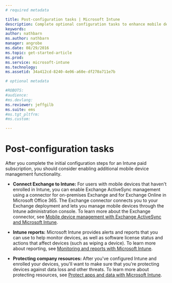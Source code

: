 ```yaml
---
# required metadata

title: Post-configuration tasks | Microsoft Intune
description: Complete optional configuration tasks to enhance mobile device management functionality.
keywords:
author: nathbarnms.author: nathbarn
manager: angrobe
ms.date: 08/29/2016
ms.topic: get-started-article
ms.prod:
ms.service: microsoft-intune
ms.technology:
ms.assetid: 34a412cd-8240-4e06-a60e-df270a711e7b

# optional metadata

#ROBOTS:
#audience:
#ms.devlang:
ms.reviewer: jeffgilb
ms.suite: ems
#ms.tgt_pltfrm:
#ms.custom:

---
```


# Post-configuration tasks
After you complete the initial configuration steps for an Intune  paid subscription, you should consider enabling additional mobile device management functionality.

-   **Connect Exchange to Intune:** For users with mobile devices  that haven't  enrolled in Intune, you can enable Exchange ActiveSync management using a connector for on-premises Exchange and for Exchange Online in  Microsoft Office 365. The Exchange connector connects you to your Exchange deployment and lets you manage mobile devices through the Intune administration console. To learn more about the Exchange connector, see [Mobile device management with Exchange ActiveSync and Microsoft Intune](/intune/deploy-use/mobile-device-management-with-exchange-activesync-and-microsoft-intune).

-   **Intune reports:** Microsoft Intune provides alerts and reports that you can use to help monitor devices, as well as software license status and actions that affect devices (such as wiping a device).  To learn more about reporting, see [Monitoring and reports with Microsoft Intune](/intune/deploy-use/monitoring-and-reports-with-microsoft-intune).

-   **Protecting company resources:** After you've configured Intune and enrolled your devices, you'll want to make sure that you're protecting devices against data loss and other threats. To learn more about protecting resources, see [Protect apps and data with Microsoft Intune](/Intune/deploy-use/protect-apps-and-data-with-microsoft-intune).
